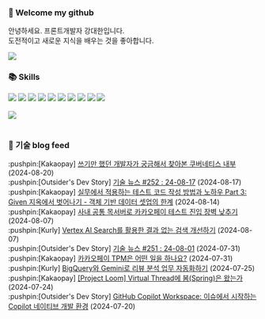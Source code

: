 ### 👋 Welcome my github

안녕하세요. 프론트개발자 강대한입니다.
<br>
도전적이고 새로운 지식을 배우는 것을 좋아합니다.

<!--
![header](https://capsule-render.vercel.app/api?type=Waving&color=auto&height=300&section=header&text=Welcome&fontAlignY=40&desc=KangDaeHan%20github%20&descSize=20&descAlignY=55&animation=fadeIn&fontSize=90)

**KangDaeHan/KangDaeHan** is a ✨ _special_ ✨ repository because its `README.md` (this file) appears on your GitHub profile.

Here are some ideas to get you started:

- 🔭 I’m currently working on ...
- 🌱 I’m currently learning ...
- 👯 I’m looking to collaborate on ...
- 🤔 I’m looking for help with ...
- 💬 Ask me about ...
- 📫 How to reach me: ...
- 😄 Pronouns: ...
- ⚡ Fun fact: ...
-->

<a href="https://twinfamily.github.io" target="_blank"><img src="https://img.shields.io/badge/Blog-121D33?style=flat-square&logo=blogger&logoColor=ffffff"/></a>

### :books: Skills
<a href="#" target="_blank"><img src="https://img.shields.io/badge/React-61DAFB?style=flat-square&logo=react&logoColor=ffffff"/></a>
<a href="#" target="_blank"><img src="https://img.shields.io/badge/Html5-E34F26?style=flat-square&logo=html5&logoColor=ffffff"/></a>
<a href="#" target="_blank"><img src="https://img.shields.io/badge/Javascript-F7DF1E?style=flat-square&logo=javascript&logoColor=ffffff"/></a>
<a href="#" target="_blank"><img src="https://img.shields.io/badge/Cssmodules-000000?style=flat-square&logo=cssmodules&logoColor=ffffff"/></a>
<a href="#" target="_blank"><img src="https://img.shields.io/badge/Node.js-339933?style=flat-square&logo=nodedotjs&logoColor=ffffff"/></a>
<a href="#" target="_blank"><img src="https://img.shields.io/badge/Typescript-3178C6?style=flat-square&logo=typescript&logoColor=ffffff"/></a>
<a href="#" target="_blank"><img src="https://img.shields.io/badge/Git-F05032?style=flat-square&logo=git&logoColor=ffffff"/></a>
<a href="#" target="_blank"><img src="https://img.shields.io/badge/Gitlab-FC6D26?style=flat-square&logo=gitlab&logoColor=ffffff"/></a>
<a href="#" target="_blank"><img src="https://img.shields.io/badge/Webpack-8DD6F9?style=flat-square&logo=webpack&logoColor=ffffff"/></a>
<a href="#" target="_blank"><img src="https://img.shields.io/badge/Vite-646CFF?style=flat-square&logo=vite&logoColor=ffffff"/></a>
<br><br>
<img src="https://github-readme-stats.vercel.app/api/top-langs/?username=KangDaeHan&layout=compact">
<br><br>
### :round_pushpin: 기술 blog feed
<!-- BLOG-POST-LIST:START --><div>:pushpin:[Kakaopay] <a target="_blank" href="https://tech.kakaopay.com/post/jack-k8s-internals-part-1/">쓰기만 했던 개발자가 궁금해서 찾아본 쿠버네티스 내부</a> (2024-08-20)</div><div>:pushpin:[Outsider's Dev Story] <a target="_blank" href="https://blog.outsider.ne.kr/1732">기술 뉴스 #252 : 24-08-17</a> (2024-08-17)</div><div>:pushpin:[Kakaopay] <a target="_blank" href="https://tech.kakaopay.com/post/given-test-code/">실무에서 적용하는 테스트 코드 작성 방법과 노하우 Part 3: Given 지옥에서 벗어나기 - 객체 기반 데이터 셋업의 한계</a> (2024-08-14)</div><div>:pushpin:[Kakaopay] <a target="_blank" href="https://tech.kakaopay.com/post/how-to-simplify-kakaopay-testing-using-a-common-mock-server/">사내 공통 목서버로 카카오페이 테스트 진입 장벽 낮추기</a> (2024-08-07)</div><div>:pushpin:[Kurly] <a target="_blank" href="http://thefarmersfront.github.io/blog/vertex-ai-search-NR/">Vertex AI Search를 활용한 결과 없는 검색 개선하기</a> (2024-08-07)</div><div>:pushpin:[Outsider's Dev Story] <a target="_blank" href="https://blog.outsider.ne.kr/1731">기술 뉴스 #251 : 24-08-01</a> (2024-07-31)</div><div>:pushpin:[Kakaopay] <a target="_blank" href="https://tech.kakaopay.com/post/tech-strategy-tpm/">카카오페이 TPM은 어떤 일을 하나요?</a> (2024-07-31)</div><div>:pushpin:[Kurly] <a target="_blank" href="http://thefarmersfront.github.io/blog/bigquery-gemini-review/">BigQuery와 Gemini로 리뷰 분석 업무 자동화하기</a> (2024-07-25)</div><div>:pushpin:[Kakaopay] <a target="_blank" href="https://tech.kakaopay.com/post/ro-spring-virtual-thread/">[Project Loom] Virtual Thread에 봄&lpar;Spring&rpar;은 왔는가</a> (2024-07-24)</div><div>:pushpin:[Outsider's Dev Story] <a target="_blank" href="https://blog.outsider.ne.kr/1730">GitHub Copilot Workspace: 이슈에서 시작하는 Copilot 네이티브 개발 환경</a> (2024-07-20)</div><!-- BLOG-POST-LIST:END -->

<!-- ![Anurag's GitHub stats](https://github-readme-stats.vercel.app/api?username=KangDaeHan&show_icons=true&theme=radical) -->
